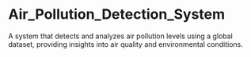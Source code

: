 # Air_Pollution_Detection_System
A system that detects and analyzes air pollution levels using a global dataset, providing insights into air quality and environmental conditions.
